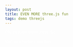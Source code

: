 ```yaml
---
layout: post
title: EVEN MORE three.js fun
tags: demo threejs
---
```


{% include three.html %}

Vertex shaders are fun. 

<style>
body {
  color: #ffffff;
}
a {
  color: #ffffff;
  border-bottom: 1px solid #ffffff;
}
.post__content a {
  color: #ffffff;
  border-bottom: 1px solid #ffffff;
}
a:visited {
  color: #ffffff;
}
.post__title h1 {
  border-bottom: 3px solid #ffffff;
}
</style>

<script>
var loader = new THREE.FileLoader();
      loader.load( '../junk/hyper.json', function ( text ) {

        var player = new APP.Player();
        player.load( JSON.parse( text ) );
        player.setSize( window.innerWidth, window.innerHeight );
        player.play();

        document.body.appendChild( player.dom );

        window.addEventListener( 'resize', function () {
          player.setSize( window.innerWidth, window.innerHeight );
        } );

        if ( location.search === '?edit' ) {
          var button = document.createElement( 'a' );
          button.id = 'edit';
          button.href = 'https://threejs.org/editor/#file=' + location.href.split( '/' ).slice( 0, - 1 ).join( '/' ) + '/app.json';
          button.target = '_blank';
          button.textContent = 'EDIT';
          document.body.appendChild( button );
        }

      } );
</script>



